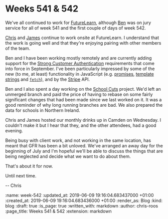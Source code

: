 Weeks 541 & 542
===============

We've all continued to work for [FutureLearn][futurelearn], although [Ben][ben-griffiths] was on jury service for all of week 541 and the first couple of days of week 542.

[Chris][chris-lowis] and [James][james-mead] continue to work onsite at FutureLearn. I understand that the work is going well and that they're enjoying pairing with other members of the team.

Ben and I have been working mostly remotely and are currently adding support for the [Strong Customer Authentication][sca] requirements that come into force in September. I've been particularly impressed by some of the new (to me, at least) functionality in JavaScript (e.g. [promises][js-promises], [template strings][js-templates] and [`fetch`][js-fetch]), and by the [Stripe][stripe] API.

Ben and I also spent a day working on the [School Cuts][school-cuts] project. We'd left an unmerged branch and paid the price of having to rebase on some fairly significant changes that had been made since we last worked on it. It was a good reminder of why long running branches are bad. We also prepared the data for schools in Northern Ireland.

Chris and James hosted our monthly drinks up in Camden on Wednesday. I couldn't make it but I hear that they, and the other attendees, had a good evening.

Being busy with client work, and not working in the same location, has meant that GFR has been a bit unloved. We've arranged an away day for the beginning of July and I'm hopeful we'll be able to discuss the things that are being neglected and decide what we want to do about them.

That's about it for now.

Until next time.

-- Chris

[ben-griffiths]: /ben-griffiths
[chris-lowis]: /chris-lowis
[futurelearn]: https://www.futurelearn.com/
[james-mead]: /james-mead
[js-fetch]: https://developer.mozilla.org/en-US/docs/Web/API/Fetch_API
[js-promises]: https://developer.mozilla.org/en-US/docs/Web/JavaScript/Guide/Using_promises
[js-templates]: https://developer.mozilla.org/en-US/docs/Web/JavaScript/Reference/Template_literals
[sca]: https://en.wikipedia.org/wiki/Strong_customer_authentication
[school-cuts]: https://schoolcuts.org.uk/
[stripe]: https://stripe.com/

:name: week-542
:updated_at: 2019-06-09 19:16:04.683437000 +01:00
:created_at: 2019-06-09 19:16:04.683436000 +01:00
:render_as: Blog
:kind: blog
:draft: true
:is_page: true
:written_with: markdown
:author: chris-roos
:page_title: Weeks 541 & 542
:extension: markdown
